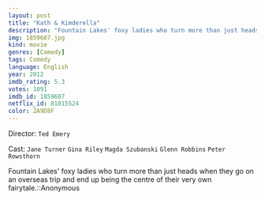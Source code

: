 ```yaml
---
layout: post
title: "Kath & Kimderella"
description: "Fountain Lakes' foxy ladies who turn more than just heads when they go on an overseas trip and end up being the centre of their very own fairytale.::Anonymous.."
img: 1859607.jpg
kind: movie
genres: [Comedy]
tags: Comedy 
language: English
year: 2012
imdb_rating: 5.3
votes: 1091
imdb_id: 1859607
netflix_id: 81015524
color: 2A9D8F
---
```

Director: `Ted Emery`  

Cast: `Jane Turner` `Gina Riley` `Magda Szubanski` `Glenn Robbins` `Peter Rowsthorn` 

Fountain Lakes' foxy ladies who turn more than just heads when they go on an overseas trip and end up being the centre of their very own fairytale.::Anonymous
